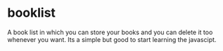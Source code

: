 # booklist
A book list in which you can store your books and you can delete it too whenever you want. Its a simple but good to start learning the javascipt.
